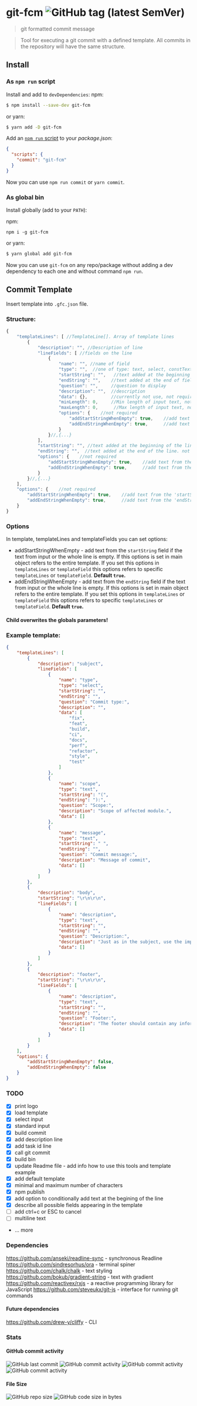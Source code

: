 # git-fcm ![GitHub tag (latest SemVer)](https://img.shields.io/github/tag/ambus/gfc.svg)

>git formatted commit message

>Tool for executing a git commit with a defined template. 
>All commits in the repository will have the same structure.

## Install

### As `npm run` script

Install and add to `devDependencies`:
npm:
```bash
$ npm install --save-dev git-fcm
```

or yarn:
```bash
$ yarn add -D git-fcm
```

Add an [`npm run` script](https://docs.npmjs.com/cli/run-script) to your _package.json_:

```json
{
  "scripts": {
    "commit": "git-fcm"
  }
}
```

Now you can use `npm run commit` or `yarn commit`.

### As global bin

Install globally (add to your `PATH`):

npm:
```
npm i -g git-fcm
```
or yarn:
```bash
$ yarn global add git-fcm
```

Now you can use `git-fcm` on any repo/package without adding a dev dependency to each one and without command `npm run`.

## Commit Template

Insert template into `.gfc.json` file.

### Structure:
```ts
{
    "templateLines": [ //TemplateLine[]. Array of template lines
        {
            "description": "", //Description of line
            "lineFields": [ //fields on the line 
                {
                    "name": "", //name of field
                    "type": "",  //one of type: text, select, constText
                    "startString": "",   //text added at the beginning of field
                    "endString": "",    //text added at the end of field
                    "question": "",     //question to display
                    "description": "",  //description
                    "data": {},         //currently not use, not required
                    "minLength": 0,     //Min length of input text, not required
                    "maxLength": 0,      //Max length of input text, not required
                    "options": {    //not required
                        "addStartStringWhenEmpty": true,    //add text from the 'startString' field if the text for this line is empty
                        "addEndStringWhenEmpty": true,      //add text from the 'endString' field if the text for this line is empty
                    }
                }//,{...}
            ],
            "startString": "", //text added at the beginning of the line. not required
            "endString": "",  //text added at the end of the line. not required
            "options": {    //not required
                "addStartStringWhenEmpty": true,    //add text from the 'startString' field if the text for this line is empty
                "addEndStringWhenEmpty": true,      //add text from the 'endString' field if the text for this line is empty
            }
        }//,{...}
    ],
    "options": {    //not required
        "addStartStringWhenEmpty": true,    //add text from the 'startString' field if the text from input or the whole line is empty
        "addEndStringWhenEmpty": true,      //add text from the 'endString' field if the text from input or the whole line is empty
    }
}
```

### Options
In template, templateLines and templateFields you can set options:
* addStartStringWhenEmpty - add text from the `startString` field if the text from input or the whole line is empty. If this options is set in main object refers to the entire template. If you set this options in `templateLines` or `templateField` this options refers to specific `templateLines` or `templateField`. **Default `true`.**
* addEndStringWhenEmpty - add text from the `endString` field if the text from input or the whole line is empty. If this options is set in main object refers to the entire template. If you set this options in `templateLines` or `templateField` this options refers to specific `templateLines` or `templateField`. **Default `true`.**

#### Child overwrites the globals parameters!

### Example template:
```json
{
    "templateLines": [
        {
            "description": "subject",
            "lineFields": [
                {
                    "name": "type",
                    "type": "select",
                    "startString": "",
                    "endString": "",
                    "question": "Commit type:",
                    "description": "",
                    "data": [
                        "fix",
                        "feat",
                        "build",
                        "ci",
                        "docs",
                        "perf",
                        "refactor",
                        "style",
                        "test"
                    ]
                },
                {
                    "name": "scope",
                    "type": "text",
                    "startString": "(",
                    "endString": "):",
                    "question": "Scope:",
                    "description": "Scope of affected module.",
                    "data": []
                },
                {
                    "name": "message",
                    "type": "text",
                    "startString": " ",
                    "endString": "",
                    "question": "Commit message:",
                    "description": "Message of commit",
                    "data": []
                }
            ]
        },
        {
            "description": "body",
            "startString": "\r\n\r\n",
            "lineFields": [
                {
                    "name": "description",
                    "type": "text",
                    "startString": "",
                    "endString": "",
                    "question": "Description:",
                    "description": "Just as in the subject, use the imperative, present tense: 'change' not 'changed' nor 'changes'.\nThe body should include the motivation for the change and contrast this with previous behavior.",
                    "data": []
                }
            ]
        },
        {
            "description": "footer",
            "startString": "\r\n\r\n",
            "lineFields": [
                {
                    "name": "description",
                    "type": "text",
                    "startString": "",
                    "endString": "",
                    "question": "Footer:",
                    "description": "The footer should contain any information about Breaking Changes and is also the place to reference GitHub issues that this commit Closes. \nBreaking Changes should start with the word BREAKING CHANGE: with a space or two newlines. \nThe rest of the commit message is then used for this.",
                    "data": []
                }
            ]
        }
    ],
    "options": {
        "addStartStringWhenEmpty": false,
        "addEndStringWhenEmpty": false
    }
}
```


### TODO

- [x] print logo
- [X] load template
- [X] select input
- [X] standard input
- [X] build commit
- [X] add description line
- [X] add task id line
- [X] call git commit
- [X] build bin
- [X] update Readme file - add info how to use this tools and template example
- [X] add default template
- [X] minimal and maximum number of characters 
- [X] npm publish
- [X] add option to conditionally add text at the begining of the line
- [X] describe all possible fields appearing in the template
- [ ] add ctrl+c or ESC to cancel
- [ ] multiline text
- ... more

### Dependencies

https://github.com/anseki/readline-sync - synchronous Readline
https://github.com/sindresorhus/ora - terminal spiner
https://github.com/chalk/chalk - text styling
https://github.com/bokub/gradient-string - text with gradient
https://github.com/reactivex/rxjs - a reactive programming library for JavaScript
https://github.com/steveukx/git-js - interface for running git commands

#### Future dependencies
https://github.com/drew-y/cliffy - CLI

### Stats

#### GitHub commit activity

![GitHub last commit](https://img.shields.io/github/last-commit/ambus/gfc.svg)
![GitHub commit activity](https://img.shields.io/github/commit-activity/y/ambus/gfc.svg)
![GitHub commit activity](https://img.shields.io/github/commit-activity/m/ambus/gfc.svg)
![GitHub commit activity](https://img.shields.io/github/commit-activity/w/ambus/gfc.svg)

#### File Size

![GitHub repo size](https://img.shields.io/github/repo-size/ambus/gfc.svg)
![GitHub code size in bytes](https://img.shields.io/github/languages/code-size/ambus/gfc.svg)
